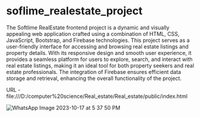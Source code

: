 # soflime_realestate_project

The Softlime RealEstate frontend project is a dynamic and visually appealing web application crafted using a combination of HTML, CSS, JavaScript, Bootstrap, and Firebase technologies. This project serves as a user-friendly interface for accessing and browsing real estate listings and property details. With its responsive design and smooth user experience, it provides a seamless platform for users to explore, search, and interact with real estate listings, making it an ideal tool for both property seekers and real estate professionals. The integration of Firebase ensures efficient data storage and retrieval, enhancing the overall functionality of the project.

URL -    file:///D:/computer%20science/Real_estate/Real_estate/public/index.html

![WhatsApp Image 2023-10-17 at 5 37 50 PM](https://github.com/simran-sahu/soflime_realestate_project/assets/143195756/2f76853b-58db-4c8f-8569-c55e5cf899c7)

